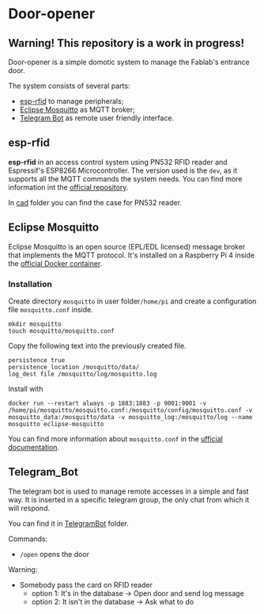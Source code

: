# Door-opener

## Warning! This repository is a work in progress!

Door-opener is a simple domotic system to manage the Fablab's entrance door.

The system consists of several parts: 
- [esp-rfid](https://github.com/esprfid/esp-rfid/tree/dev) to manage peripherals;
- [Eclipse Mosquitto]() as MQTT broker; 
- [Telegram Bot](https://core.telegram.org/api) as remote user friendly interface.

## esp-rfid

**esp-rfid** in an access control system using PN532 RFID reader and Espressif's ESP8266 Microcontroller. 
The version used is the `dev`, as it supports all the MQTT commands the system needs.
You can find more information int the [official repository](https://github.com/esprfid/esp-rfid/tree/dev).

In [cad](/cad) folder you can find the case for PN532 reader. 

## Eclipse Mosquitto
Eclipse Mosquitto is an open source (EPL/EDL licensed) message broker that implements the MQTT protocol. It's installed on a Raspberry Pi 4 inside the [official Docker container](https://hub.docker.com/_/eclipse-mosquitto/).

### Installation
Create directory `mosquitto` in user folder`/home/pi` and create a configuration file `mosquitto.conf` inside. 

    mkdir mosquitto  
    touch mosquitto/mosquitto.conf

Copy the following text into the previously created file. 

    persistence true
    persistence_location /mosquitto/data/
    log_dest file /mosquitto/log/mosquitto.log

Install with 

    docker run --restart always -p 1883:1883 -p 9001:9001 -v /home/pi/mosquitto/mosquitto.conf:/mosquitto/config/mosquitto.conf -v mosquitto_data:/mosquitto/data -v mosquitto_log:/mosquitto/log --name mosquitto eclipse-mosquitto

You can find more information about `mosquitto.conf` in the [ufficial documentation](https://mosquitto.org/man/mosquitto-conf-5.html).

## Telegram_Bot
The telegram bot is used to manage remote accesses in a simple and fast way. It is inserted in a specific telegram group, the only chat from which it will respond.

You can find it in [TelegramBot](/TelegramBot) folder.

Commands:
- `/open` opens the door

Warning:
- Somebody pass the card on RFID reader
  - option 1: It's in the database -> Open door and send log message
  - option 2: It isn't in the database -> Ask what to do 

